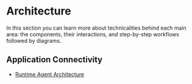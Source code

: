 # Architecture

In this section you can learn more about technicalities behind each main area: the components, their interactions, and step-by-step workflows followed by diagrams.

## Application Connectivity

* [Runtime Agent Architecture](ra-01-runtime-agent-workflow.md)
